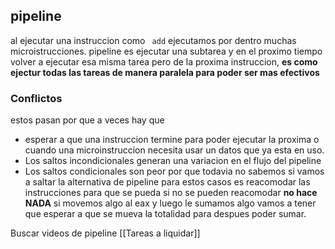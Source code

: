 ## pipeline
al ejecutar una instruccion como ` add` ejecutamos por dentro muchas microistrucciones.
pipeline es ejecutar una subtarea y en el proximo tiempo volver a ejecutar esa misma tarea pero de la proxima instruccion, **es como ejectur todas las tareas de manera paralela para poder ser mas efectivos** 
### Conflictos 
estos pasan por que a veces hay que 
- esperar a que una instruccion termine para poder ejecutar la proxima o cuando una microinstruccion necesita usar un datos que ya esta en uso. 
- Los saltos incondicionales generan una variacion en el flujo del pipeline 
- Los saltos condicionales son peor por que todavia no sabemos si vamos a saltar
la alternativa de pipeline para estos casos es reacomodar las instrucciones para que se pueda si no se pueden reacomodar **no hace NADA** 
	si movemos algo al eax y luego le sumamos algo vamos a tener que esperar a que se mueva la totalidad para despues poder sumar.

Buscar videos de pipeline [[Tareas a liquidar]]


